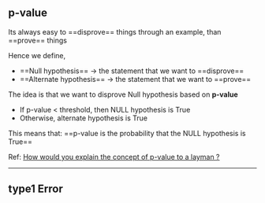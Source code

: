 p-value
---
Its always easy to ==disprove== things through an example, than ==prove== things

Hence we define, 
- ==Null hypothesis== -> the statement that we want to ==disprove==
- ==Alternate hypothesis== -> the statement that we want to ==prove==

The idea is that we want to disprove Null hypothesis based on **p-value**
- If p-value < threshold, then NULL hypothesis is True
- Otherwise, alternate hypothesis is True

This means that:
==p-value is the probability that the NULL hypothesis is True==

Ref:
[How would you explain the concept of p-value to a layman ?](https://thedatamonk.com/question/how-would-you-explain-the-concept-of-p-value-to-a-layman/)


---
type1 Error
---